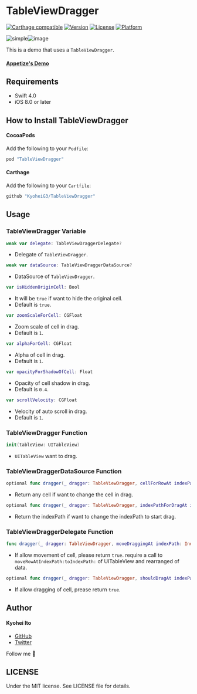 # TableViewDragger

[![Carthage compatible](https://img.shields.io/badge/Carthage-compatible-4BC51D.svg?style=flat)](https://github.com/Carthage/Carthage)
[![Version](https://img.shields.io/cocoapods/v/TableViewDragger.svg?style=flat)](http://cocoadocs.org/docsets/TableViewDragger)
[![License](https://img.shields.io/cocoapods/l/TableViewDragger.svg?style=flat)](http://cocoadocs.org/docsets/TableViewDragger)
[![Platform](https://img.shields.io/cocoapods/p/TableViewDragger.svg?style=flat)](http://cocoadocs.org/docsets/TableViewDragger)

![simple](https://user-images.githubusercontent.com/5707132/33757706-a5b5cf6c-dc3e-11e7-9275-b54b7897da59.gif)![image](https://user-images.githubusercontent.com/5707132/33757803-19c44622-dc3f-11e7-913e-b39aa3f45791.gif)

This is a demo that uses a `TableViewDragger`.

#### [Appetize's Demo](https://appetize.io/app/p92e7wrmfkq32t473fuavn8bmm)

## Requirements

- Swift 4.0
- iOS 8.0 or later

## How to Install TableViewDragger

#### CocoaPods

Add the following to your `Podfile`:

```Ruby
pod "TableViewDragger"
```

#### Carthage

Add the following to your `Cartfile`:

```Ruby
github "KyoheiG3/TableViewDragger"
```

## Usage

### TableViewDragger Variable

```swift
weak var delegate: TableViewDraggerDelegate?
```
* Delegate of `TableViewDragger`.

```swift
weak var dataSource: TableViewDraggerDataSource?
```
* DataSource of `TableViewDragger`.

```swift
var isHiddenOriginCell: Bool
```
* It will be `true` if want to hide the original cell.
* Default is `true`.

```swift
var zoomScaleForCell: CGFloat
```
* Zoom scale of cell in drag.
* Default is `1`.

```swift
var alphaForCell: CGFloat
```
* Alpha of cell in drag.
* Default is `1`.

```swift
var opacityForShadowOfCell: Float
```
* Opacity of cell shadow in drag.
* Default is `0.4`.

```swift
var scrollVelocity: CGFloat
```
* Velocity of auto scroll in drag.
* Default is `1`.

### TableViewDragger Function

```swift
init(tableView: UITableView)
```
* `UITableView` want to drag.

### TableViewDraggerDataSource Function

```swift
optional func dragger(_ dragger: TableViewDragger, cellForRowAt indexPath: IndexPath) -> UITableViewCell?
```
* Return any cell if want to change the cell in drag.

```swift
optional func dragger(_ dragger: TableViewDragger, indexPathForDragAt indexPath: IndexPath) -> IndexPath
```
* Return the indexPath if want to change the indexPath to start drag.

### TableViewDraggerDelegate Function

```swift
func dragger(_ dragger: TableViewDragger, moveDraggingAt indexPath: IndexPath, newIndexPath: IndexPath) -> Bool
```
* If allow movement of cell, please return `true`. require a call to `moveRowAtIndexPath:toIndexPath:` of UITableView and rearranged of data.

```swift
optional func dragger(_ dragger: TableViewDragger, shouldDragAt indexPath: IndexPath) -> Bool
```
* If allow dragging of cell, prease return `true`.

## Author

#### Kyohei Ito

- [GitHub](https://github.com/kyoheig3)
- [Twitter](https://twitter.com/kyoheig3)

Follow me 🎉

## LICENSE

Under the MIT license. See LICENSE file for details.
